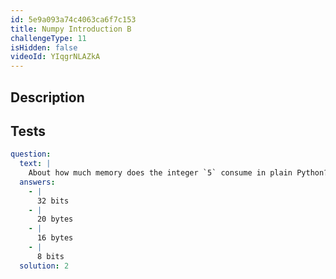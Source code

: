 ```yaml
---
id: 5e9a093a74c4063ca6f7c153
title: Numpy Introduction B
challengeType: 11
isHidden: false
videoId: YIqgrNLAZkA
---
```


## Description

<section id='description'>
</section>

## Tests

<section id='tests'>

```yml
question:
  text: |
    About how much memory does the integer `5` consume in plain Python?
  answers:
    - |
      32 bits
    - |
      20 bytes
    - |
      16 bytes
    - |
      8 bits
  solution: 2
```

</section>
